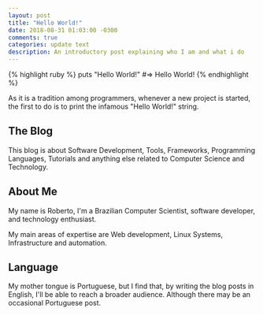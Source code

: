 ```yaml
---
layout: post
title: "Hello World!"
date: 2018-08-31 01:03:00 -0300
comments: true
categories: update text
description: An introductory post explaining who I am and what i do
---
```


{% highlight ruby %}
puts "Hello World!"
#=> Hello World!
{% endhighlight %}

As it is a tradition among programmers, whenever a new project is started, the
first to do is to print the infamous "Hello World!" string.

## The Blog

This blog is about Software Development, Tools, Frameworks, Programming
Languages, Tutorials and anything else related to Computer Science and
Technology.

## About Me

My name is Roberto, I'm a Brazilian Computer Scientist, software developer, and
technology enthusiast.

My main areas of expertise are Web development, Linux Systems, Infrastructure
and automation.

## Language

My mother tongue is Portuguese, but I find that, by writing the blog posts in
English, I'll be able to reach a broader audience. Although there may be an
occasional Portuguese post.
